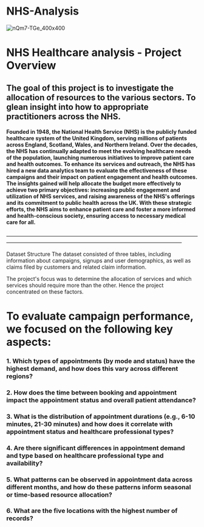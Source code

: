 # NHS-Analysis

![nQm7-TGe_400x400](https://github.com/user-attachments/assets/ed8c4d9e-31eb-4c9d-a12a-e2936e726e48)


# NHS Healthcare analysis - Project Overview


## The goal of this project is to investigate the allocation of resources to the various sectors. To glean insight into how to appropriate practitioners across the NHS.

#### Founded in 1948, the National Health Service (NHS) is the publicly funded healthcare system of the United Kingdom, serving millions of patients across England, Scotland, Wales, and Northern Ireland. Over the decades, the NHS has continually adapted to meet the evolving healthcare needs of the population, launching numerous initiatives to improve patient care and health outcomes. To enhance its services and outreach, the NHS has hired a new data analytics team to evaluate the effectiveness of these campaigns and their impact on patient engagement and health outcomes. The insights gained will help allocate the budget more effectively to achieve two primary objectives: increasing public engagement and utilization of NHS services, and raising awareness of the NHS's offerings and its commitment to public health across the UK. With these strategic efforts, the NHS aims to enhance patient care and foster a more informed and health-conscious society, ensuring access to necessary medical care for all.
—————————————————————————————————————————————————————————————————————

Dataset Structure
The dataset consisted of three tables, including information about campaigns, signups and user demographics, as well as claims filed by customers and related claim information.

The project's focus was to determine the allocation of services and which services should require more than the other. Hence the project concentrated on these factors.

# To evaluate campaign performance, we focused on the following key aspects:

### 1. Which types of appointments (by mode and status) have the highest demand, and how does this vary across different regions?

### 2. How does the time between booking and appointment impact the appointment status and overall patient attendance?

### 3. What is the distribution of appointment durations (e.g., 6-10 minutes, 21-30 minutes) and how does it correlate with appointment status and healthcare professional types?

### 4. Are there significant differences in appointment demand and type based on healthcare professional type and availability?

### 5. What patterns can be observed in appointment data across different months, and how do these patterns inform seasonal or time-based resource allocation?

### 6. What are the five locations with the highest number of records?

















